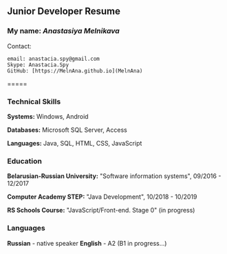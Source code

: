 ## Junior Developer Resume

### My name: _Anastasiya Melnikava_

Contact:

    email: anastacia.spy@gmail.com
    Skype: Anastacia.Spy
    GitHub: [https://MelnAna.github.io](MelnAna)

=====

### Technical Skills

**Systems:** Windows, Android

**Databases:** Microsoft SQL Server, Access

**Languages:** Java, SQL, HTML, CSS, JavaScript

### Education

**Belarusian-Russian University:** "Software information systems", 09/2016 - 12/2017

**Computer Academy STEP:** "Java Development", 10/2018 - 10/2019

**RS Schools Course:** "JavaScript/Front-end. Stage 0" (in progress)

### Languages

**Russian** - native speaker
**English** - A2 (B1 in progress…)
